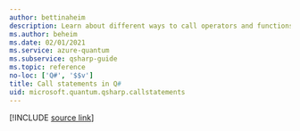 ```yaml
---
author: bettinaheim
description: Learn about different ways to call operators and functions in the Q# programming language.
ms.author: beheim
ms.date: 02/01/2021
ms.service: azure-quantum
ms.subservice: qsharp-guide
ms.topic: reference
no-loc: ['Q#', '$$v']
title: Call statements in Q#
uid: microsoft.quantum.qsharp.callstatements
---
```


<!---
# Call statements in Q#
-->

[!INCLUDE [source link](~/includes/qsharp-language/Specifications/Language/2_Statements/CallStatements.md)]